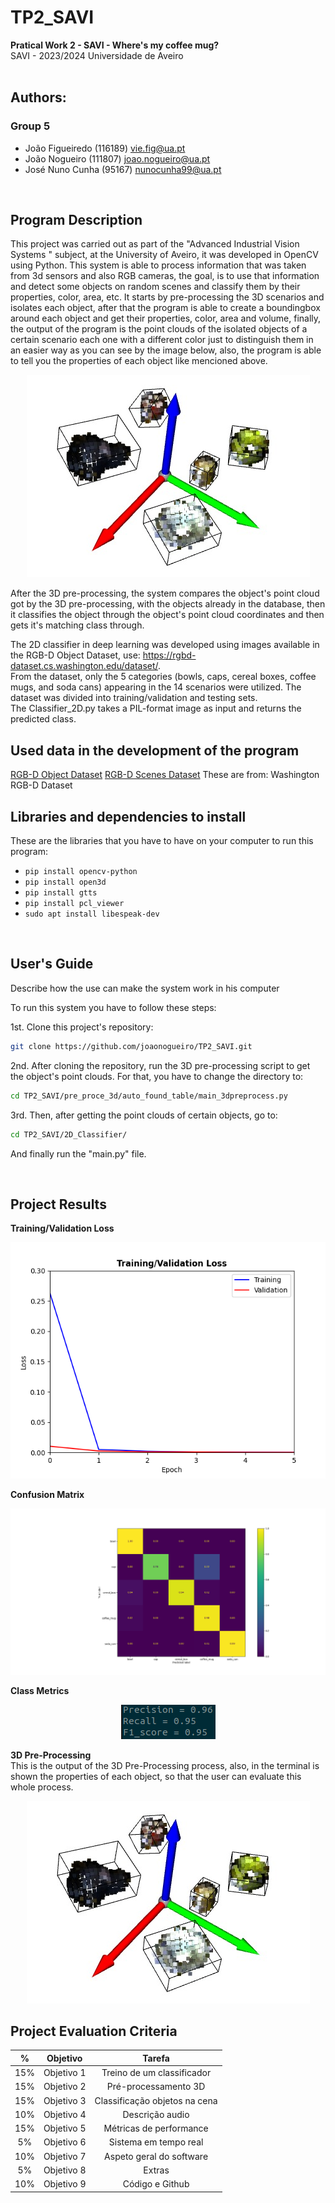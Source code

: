# TP2_SAVI

**Pratical Work 2  - SAVI - Where's my coffee mug?** <br>
SAVI - 2023/2024 Universidade de Aveiro
<br>
<br>
## Authors: 
### Group 5
- João Figueiredo (116189) vie.fig@ua.pt
- João Nogueiro (111807) joao.nogueiro@ua.pt
- José Nuno Cunha (95167) nunocunha99@ua.pt
 <br>

 ## Program Description
 This project was carried out as part of the "Advanced Industrial Vision Systems " subject, at the University of Aveiro, it was developed in OpenCV using Python. 
 This system is able to process information that was taken from 3d sensors and also RGB cameras, the goal, is to use that information and detect some objects on random scenes and classify them by their properties, color, area, etc.
 It starts by pre-processing the 3D scenarios and isolates each object, after that the program is able to create a boundingbox around each object and get their properties, color, area and volume, finally, the output of the program is the point clouds of the isolated objects of a certain scenario each one with a different color just to distinguish them in an easier way as you can see by the image below, also, the program is able to tell you the properties of each object like mencioned above.
 
<p align="center">
  <img src="/2D_Classifier/Results/isolated_objects_preprocess3d.jpeg" alt="Alt text">
</p>

 After the 3D pre-processing, the system compares the object's point cloud got by the 3D pre-processing, with the objects already in the database, then it classifies the object through the object's point cloud coordinates and then gets it's matching class through.
 
 The 2D classifier in deep learning was developed using images available in the RGB-D Object Dataset, use: https://rgbd-dataset.cs.washington.edu/dataset/. <br>
From the dataset, only the 5 categories (bowls, caps, cereal boxes, coffee mugs, and soda cans) appearing in the 14 scenarios were utilized. The dataset was divided into training/validation and testing sets.<br>
The Classifier_2D.py takes a PIL-format image as input and returns the predicted class.

 ## Used data in the development of the program
 [RGB-D Object Dataset](https://rgbd-dataset.cs.washington.edu/dataset/)
 [RGB-D Scenes Dataset](https://rgbd-dataset.cs.washington.edu/dataset/)
 These are from: Washington RGB-D Dataset


 ## Libraries and dependencies to install
 These are the libraries that you have to have on your computer to run this program:
- `pip install opencv-python`
- `pip install open3d`
- `pip install gtts`
- `pip install pcl_viewer`
- `sudo apt install libespeak-dev`
<br>

## User's Guide
Describe how the use can make the system work in his computer

To run this system you have to follow these steps:

1st. Clone this project's repository:
```bash
git clone https://github.com/joaonogueiro/TP2_SAVI.git
```
2nd. After cloning the repository, run the 3D pre-processing script to get the object's point clouds. 
For that, you have to change the directory to:
```bash
cd TP2_SAVI/pre_proce_3d/auto_found_table/main_3dpreprocess.py
```

3rd. Then, after getting the point clouds of certain objects, go to:
```bash
cd TP2_SAVI/2D_Classifier/
```
And finally run the "main.py" file.

<br>


## Project Results
<summary><b>Training/Validation Loss</b></summary>

<p align="center">
  <img src="/2D_Classifier/Results/Traning_Validation Loss.png" alt="Alt text">
</p>
 
<summary><b>Confusion Matrix</b></summary>

<p align="center">
  <img src="/2D_Classifier/Results/Confusion Matrix.png" alt="Alt text">
</p>

<summary><b>Class Metrics</b></summary>

<p align="center">
  <img src="/2D_Classifier/Results/Metrics.png" alt="Alt text">
</p>

<summary><b>3D Pre-Processing</b></summary>
This is the output of the 3D Pre-Processing process, also, in the terminal is shown the properties of each object, so that the
user can evaluate this whole process.
<p align="center">
  <img src="/2D_Classifier/Results/isolated_objects_preprocess3d.jpeg" alt="Alt text">
</p>



 
## Project Evaluation Criteria

| % | Objetivo  |    Tarefa     |
| :---: | :---: | :---:
|15%| Objetivo 1|Treino de um classificador|
|15%| Objetivo 2|Pré-processamento 3D|
|15%| Objetivo 3|Classificação objetos na cena|
|10%| Objetivo 4|Descrição audio|
|15%| Objetivo 5|Métricas de performance|
|5% | Objetivo 6|Sistema em tempo real|
|10%| Objetivo 7|Aspeto geral do software|
|5% | Objetivo 8|Extras|
|10%| Objetivo 9|Código e Github|

   
